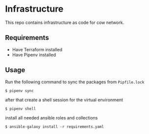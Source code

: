 Infrastructure
==============

This repo contains infrastructure as code for cow network.


Requirements
------------

* Have Terraform installed
* Have Pipenv installed

Usage
-----

Run the following command to sync the packages from `Pipfile.lock`

```
$ pipenv sync
```

after that create a shell session for the virtual environment

```
$ pipenv shell
```

install all needed ansible roles and collections 

```
$ ansible-galaxy install -r requirements.yaml
```
